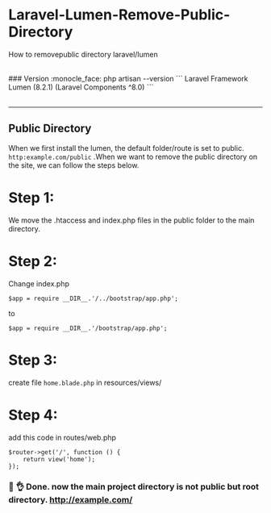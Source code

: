 # Laravel-Lumen-Remove-Public-Directory
How to removepublic directory laravel/lumen

<br>
### Version :monocle_face:
php artisan --version
```
Laravel Framework Lumen (8.2.1) (Laravel Components ^8.0)
```
<br><br><hr>

## Public Directory
When we first install the lumen, the default folder/route is set to public. ```http:example.com/public``` .When we want to remove the public directory on the site, we can follow the steps below.

# Step 1:
We move the .htaccess and index.php files in the public folder to the main directory.

# Step 2:
Change index.php
```
$app = require __DIR__.'/../bootstrap/app.php';
```
to
```
$app = require __DIR__.'/bootstrap/app.php';
```

# Step 3:
create file ```home.blade.php``` in resources/views/ 

# Step 4:
add this code in routes/web.php
```
$router->get('/', function () {
    return view('home');
});
```

### :partying_face: :ok_hand: Done. now the main project directory is not public but root directory. http://example.com/
